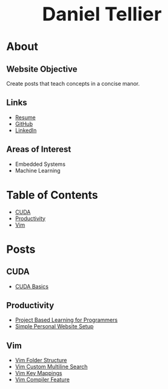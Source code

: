 <h1 style="font-size: 50px; text-align: center;">Daniel Tellier</h1>

# About
## Website Objective
Create posts that teach concepts in a concise manor.

## Links
- [Resume](./docs/daniel_tellier.pdf)
- [GitHub](https://github.com/DanielTellier)
- [LinkedIn](https://www.linkedin.com/in/daniel-tellier-210ab3a4/)

## Areas of Interest
- Embedded Systems
- Machine Learning

# Table of Contents
- [CUDA](#cuda)
- [Productivity](#productivity)
- [Vim](#vim)

# Posts
## CUDA
- [CUDA Basics](./posts/cuda_basics.md)

## Productivity
- [Project Based Learning for Programmers](./posts/project_based_learning.md)
- [Simple Personal Website Setup](./posts/simple_personal_website_setup.md)

## Vim
- [Vim Folder Structure](./posts/vim_folder_structure.md)
- [Vim Custom Multiline Search](./posts/vim_multi_line_search_2.md)
- [Vim Key Mappings](./posts/vim_key_mappings.md)
- [Vim Compiler Feature](./posts/vim_compiler_feature.md)

